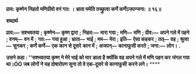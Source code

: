 **प्राय: कृष्णेन निहतो मणिग्रीवो वनं गत: ।** **भ्राता ममेति तच्छ्रुत्वा कर्णे कर्णेऽजपन्जना: ॥ १६॥** 

**शब्दार्थ** 

**प्राय:—** **सश्भवतया** **; कृष्णेन—** **कृष्ण द्वारा** **; निहत:—** **मारा गया** **; मणि—** **मणि** **; ग्रीव:—** **अपने गले में पहने** **; वनम्—** **वन में** **;** **गत:—** **गया हुआ** **; भ्राता—** **भाई** **; मम—** **मेरा** **; इति—** **ऐसा कहकर** **; तत्—** **वह** **; श्रुत्वा—** **सुनकर** **; कर्णे कर्णे—** **एक कान से दूसरे** **कान में** **; अजपन्—** **कानाफूसी करते** **; जना:—** **लोग।** **.** 

**उसने कहा : ''सश्भवतया कृष्ण ने मेरे भाई को मार डाला है क्योंकि वह अपने गले में मणि** **पहन कर जंगल गया था।ÓÓ जब लोगों ने यह दोषारोपण सुना तो वे एक-दूसरे से कानाफूसी** **करने लगे।** **** 